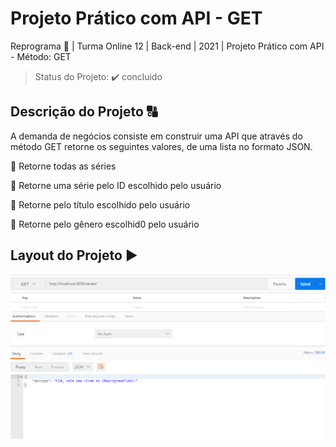 # Projeto Prático com API - GET

Reprograma :rocket: | Turma Online 12 | Back-end | 2021 | Projeto Prático com API - Método: GET

> Status do Projeto: :heavy_check_mark: concluido

## Descrição do Projeto :capital_abcd: 

A demanda de negócios consiste em construir uma API que através do método GET retorne os seguintes valores, de uma lista no formato JSON.

:small_blue_diamond: Retorne todas as séries

:small_blue_diamond: Retorne uma série pelo ID escolhido pelo usuário

:small_blue_diamond: Retorne pelo título escolhido pelo usuário

:small_blue_diamond: Retorne pelo gênero escolhid0 pelo usuário

## Layout do Projeto :arrow_forward:

![](https://github.com/omahin/Projeto-API-GET/blob/main/src/models/AnimaAPIGET.gif)
